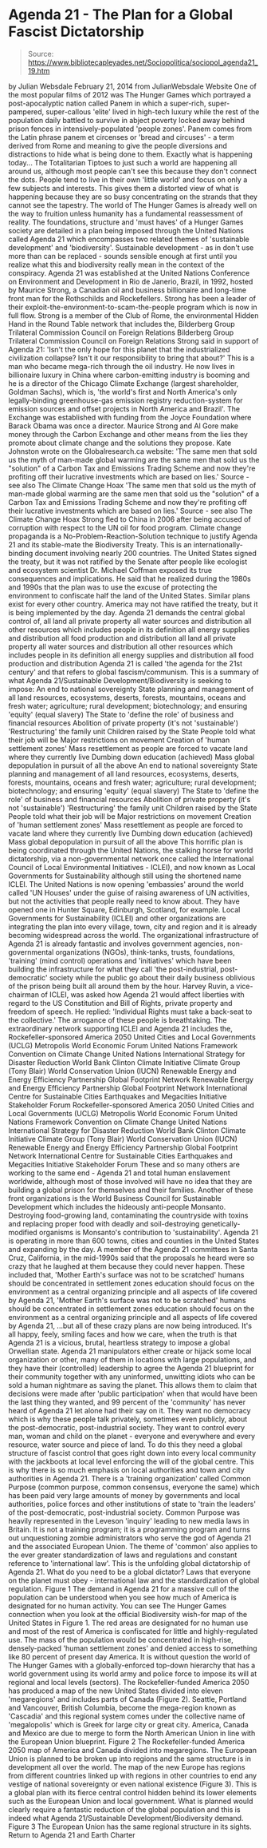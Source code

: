 # Agenda 21 - The Plan for a Global Fascist Dictatorship

> Source: https://www.bibliotecapleyades.net/Sociopolitica/sociopol_agenda21_19.htm

by Julian Websdale February 21, 2014
from JulianWebsdale Website
One of the most popular films of 2012 was The Hunger Games which portrayed a post-apocalyptic nation called Panem in which a super-rich, super-pampered, super-callous 'elite' lived in high-tech luxury while the rest of the population daily battled to survive in abject poverty locked away behind prison fences in intensively-populated 'people zones'.
Panem comes from the Latin phrase panem et circenses or 'bread and circuses' - a term derived from Rome and meaning to give the people diversions and distractions to hide what is being done to them.
Exactly what is happening today... The Totalitarian Tiptoes to just such a world are happening all around us, although most people can't see this because they don't connect the dots. People tend to live in their own 'little world' and focus on only a few subjects and interests. This gives them a distorted view of what is happening because they are so busy concentrating on the strands that they cannot see the tapestry.
The world of The Hunger Games is already well on the way to fruition unless humanity has a fundamental reassessment of reality. The foundations, structure and 'must haves' of a Hunger Games society are detailed in a plan being imposed through the United Nations called Agenda 21 which encompasses two related themes of 'sustainable development' and 'biodiversity'.
Sustainable development - as in don't use more than can be replaced - sounds sensible enough at first until you realize what this and biodiversity really mean in the context of the conspiracy. Agenda 21 was established at the United Nations Conference on Environment and Development in Rio de Janerio, Brazil, in 1992, hosted by Maurice Strong, a Canadian oil and business billionaire and long-time front man for the Rothschilds and Rockefellers.
Strong has been a leader of their exploit-the-environment-to-scam-the-people program which is now in full flow.
Strong is a member of the Club of Rome, the environmental Hidden Hand in the Round Table network that includes the,
Bilderberg Group Trilateral Commission Council on Foreign Relations
Bilderberg Group
Trilateral Commission
Council on Foreign Relations
Strong said in support of Agenda 21:
'Isn't the only hope for this planet that the industrialized civilization collapse? Isn't it our responsibility to bring that about?'
This is a man who became mega-rich through the oil industry.
He now lives in billionaire luxury in China where carbon-emitting industry is booming and he is a director of the Chicago Climate Exchange (largest shareholder, Goldman Sachs), which is,
'the world's first and North America's only legally-binding greenhouse-gas emission registry reduction-system for emission sources and offset projects in North America and Brazil'.
The Exchange was established with funding from the Joyce Foundation where Barack Obama was once a director.
Maurice Strong and Al Gore make money through the Carbon Exchange and other means from the lies they promote about climate change and the solutions they propose.
Kate Johnston wrote on the Globalresearch.ca website:
'The same men that sold us the myth of man-made global warming are the same men that sold us the "solution" of a Carbon Tax and Emissions Trading Scheme and now they're profiting off their lucrative investments which are based on lies.' Source - see also The Climate Change Hoax
'The same men that sold us the myth of man-made global warming are the same men that sold us the "solution" of a Carbon Tax and Emissions Trading Scheme and now they're profiting off their lucrative investments which are based on lies.'
Source - see also The Climate Change Hoax
Strong fled to China in 2006 after being accused of corruption with respect to the UN oil for food program. Climate change propaganda is a No-Problem-Reaction-Solution technique to justify Agenda 21 and its stable-mate the Biodiversity Treaty. This is an internationally-binding document involving nearly 200 countries.
The United States signed the treaty, but it was not ratified by the Senate after people like ecologist and ecosystem scientist Dr. Michael Coffman exposed its true consequences and implications.
He said that he realized during the 1980s and 1990s that the plan was to use the excuse of protecting the environment to confiscate half the land of the United States. Similar plans exist for every other country. America may not have ratified the treaty, but it is being implemented by the day.
Agenda 21 demands the central global control of,
all land all private property all water sources and distribution all other resources which includes people in its definition all energy supplies and distribution all food production and distribution
all land
all private property
all water sources and distribution
all other resources which includes people in its definition
all energy supplies and distribution
all food production and distribution
Agenda 21 is called 'the agenda for the 21st century' and that refers to global fascism/communism.
This is a summary of what Agenda 21/Sustainable Development/Biodiversity is seeking to impose:
An end to national sovereignty State planning and management of all land resources, ecosystems, deserts, forests, mountains, oceans and fresh water; agriculture; rural development; biotechnology; and ensuring 'equity' (equal slavery) The State to 'define the role' of business and financial resources Abolition of private property (it's not 'sustainable') 'Restructuring' the family unit Children raised by the State People told what their job will be Major restrictions on movement Creation of 'human settlement zones' Mass resettlement as people are forced to vacate land where they currently live Dumbing down education (achieved) Mass global depopulation in pursuit of all the above
An end to national sovereignty
State planning and management of all land resources, ecosystems, deserts, forests, mountains, oceans and fresh water; agriculture; rural development; biotechnology; and ensuring 'equity' (equal slavery)
The State to 'define the role' of business and financial resources
Abolition of private property (it's not 'sustainable')
'Restructuring' the family unit
Children raised by the State
People told what their job will be
Major restrictions on movement
Creation of 'human settlement zones'
Mass resettlement as people are forced to vacate land where they currently live
Dumbing down education (achieved)
Mass global depopulation in pursuit of all the above
This horrific plan is being coordinated through the United Nations, the stalking horse for world dictatorship, via a non-governmental network once called the International Council of Local Environmental Initiatives - ICLEI), and now known as Local Governments for Sustainability although still using the shortened name ICLEI.
The United Nations is now opening 'embassies' around the world called 'UN Houses' under the guise of raising awareness of UN activities, but not the activities that people really need to know about.
They have opened one in Hunter Square, Edinburgh, Scotland, for example. Local Governments for Sustainability (ICLEI) and other organizations are integrating the plan into every village, town, city and region and it is already becoming widespread across the world.
The organizational infrastructure of Agenda 21 is already fantastic and involves government agencies, non-governmental organizations (NGOs), think-tanks, trusts, foundations, 'training' (mind control) operations and 'initiatives' which have been building the infrastructure for what they call 'the post-industrial, post-democratic' society while the public go about their daily business oblivious of the prison being built all around them by the hour. Harvey Ruvin, a vice-chairman of ICLEI, was asked how Agenda 21 would affect liberties with regard to the US Constitution and Bill of Rights, private property and freedom of speech.
He replied:
'Individual Rights must take a back-seat to the collective.'
The arrogance of these people is breathtaking.
The extraordinary network supporting ICLEI and Agenda 21 includes the,
Rockefeller-sponsored America 2050 United Cities and Local Governments (UCLG) Metropolis World Economic Forum United Nations Framework Convention on Climate Change United Nations International Strategy for Disaster Reduction World Bank Clinton Climate Initiative Climate Group (Tony Blair) World Conservation Union (IUCN) Renewable Energy and Energy Efficiency Partnership Global Footprint Network Renewable Energy and Energy Efficiency Partnership Global Footprint Network International Centre for Sustainable Cities Earthquakes and Megacities Initiative Stakeholder Forum
Rockefeller-sponsored America 2050
United Cities and Local Governments (UCLG)
Metropolis
World Economic Forum
United Nations Framework Convention on Climate Change
United Nations International Strategy for Disaster Reduction
World Bank
Clinton Climate Initiative
Climate Group (Tony Blair)
World Conservation Union (IUCN)
Renewable Energy and Energy Efficiency Partnership
Global Footprint Network
International Centre for Sustainable Cities
Earthquakes and Megacities Initiative
Stakeholder Forum
These and so many others are working to the same end - Agenda 21 and total human enslavement worldwide, although most of those involved will have no idea that they are building a global prison for themselves and their families. Another of these front organizations is the World Business Council for Sustainable Development which includes the hideously anti-people Monsanto.
Destroying food-growing land, contaminating the countryside with toxins and replacing proper food with deadly and soil-destroying genetically-modified organisms is Monsanto's contribution to 'sustainability'.
Agenda 21 is operating in more than 600 towns, cities and counties in the United States and expanding by the day. A member of the Agenda 21 committees in Santa Cruz, California, in the mid-1990s said that the proposals he heard were so crazy that he laughed at them because they could never happen.
These included that,
'Mother Earth's surface was not to be scratched' humans should be concentrated in settlement zones education should focus on the environment as a central organizing principle and all aspects of life covered by Agenda 21,
'Mother Earth's surface was not to be scratched'
humans should be concentrated in settlement zones
education should focus on the environment as a central organizing principle and all aspects of life covered by Agenda 21,
...but all of these crazy plans are now being introduced.
It's all happy, feely, smiling faces and how we care, when the truth is that Agenda 21 is a vicious, brutal, heartless strategy to impose a global Orwellian state. Agenda 21 manipulators either create or hijack some local organization or other, many of them in locations with large populations, and they have their (controlled) leadership to agree the Agenda 21 blueprint for their community together with any uninformed, unwitting idiots who can be sold a human nightmare as saving the planet.
This allows them to claim that decisions were made after 'public participation' when that would have been the last thing they wanted, and 99 percent of the 'community' has never heard of Agenda 21 let alone had their say on it.
They want no democracy which is why these people talk privately, sometimes even publicly, about the post-democratic, post-industrial society. They want to control every man, woman and child on the planet - everyone and everywhere and every resource, water source and piece of land. To do this they need a global structure of fascist control that goes right down into every local community with the jackboots at local level enforcing the will of the global centre.
This is why there is so much emphasis on local authorities and town and city authorities in Agenda 21. There is a 'training organization' called Common Purpose (common purpose, common consensus, everyone the same) which has been paid very large amounts of money by governments and local authorities, police forces and other institutions of state to 'train the leaders' of the post-democratic, post-industrial society.
Common Purpose was heavily represented in the Leveson 'inquiry' leading to new media laws in Britain.
It is not a training program; it is a programming program and turns out unquestioning zombie administrators who serve the god of Agenda 21 and the associated European Union.
The theme of 'common' also applies to the ever greater standardization of laws and regulations and constant reference to 'international law'. This is the unfolding global dictatorship of Agenda 21.
What do you need to be a global dictator?
Laws that everyone on the planet must obey - international law and the standardization of global regulation.
Figure 1
The demand in Agenda 21 for a massive cull of the population
can be understood when you see how much of America
is designated for no human activity.
You can see The Hunger Games connection when you look at the official Biodiversity wish-for map of the United States in Figure 1.
The red areas are designated for no human use and most of the rest of America is confiscated for little and highly-regulated use. The mass of the population would be concentrated in high-rise, densely-packed 'human settlement zones' and denied access to something like 80 percent of present day America.
It is without question the world of The Hunger Games with a globally-enforced top-down hierarchy that has a world government using its world army and police force to impose its will at regional and local levels (sectors).
The Rockefeller-funded America 2050 has produced a map of the new United States divided into eleven 'megaregions' and includes parts of Canada (Figure 2).
Seattle, Portland and Vancouver, British Columbia, become the mega-region known as 'Cascadia' and this regional system comes under the collective name of 'megalopolis' which is Greek for large city or great city.
America, Canada and Mexico are due to merge to form the North American Union in line with the European Union blueprint.
Figure 2
The Rockefeller-funded America 2050 map
of America and Canada divided into megaregions.
The European Union is planned to be broken up into regions and the same structure is in development all over the world.
The map of the new Europe has regions from different countries linked up with regions in other countries to end any vestige of national sovereignty or even national existence (Figure 3).
This is a global plan with its fierce central control hidden behind its lower elements such as the European Union and local government.
What is planned would clearly require a fantastic reduction of the global population and this is indeed what Agenda 21/Sustainable Development/Biodiversity demand.
Figure 3
The European Union has the same
regional structure in its sights.
Return to Agenda 21 and Earth Charter
